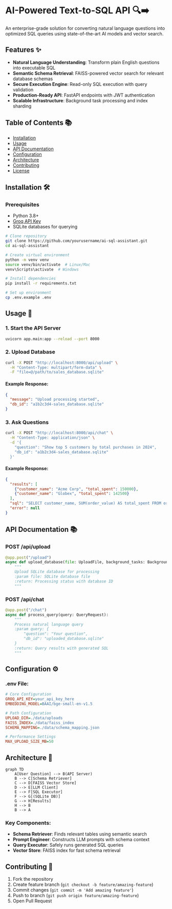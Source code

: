 # AI-Powered Text-to-SQL API 🔍➡️





An enterprise-grade solution for converting natural language questions into optimized SQL queries using state-of-the-art AI models and vector search.



## Features ✨

- **Natural Language Understanding**: Transform plain English questions into executable SQL
- **Semantic Schema Retrieval**: FAISS-powered vector search for relevant database schemas
- **Secure Execution Engine**: Read-only SQL execution with query validation
- **Production-Ready API**: FastAPI endpoints with JWT authentication
- **Scalable Infrastructure**: Background task processing and index sharding

## Table of Contents 📚

- [Installation](#installation-)
- [Usage](#usage-)
- [API Documentation](#api-documentation-)
- [Configuration](#configuration-)
- [Architecture](#architecture-)
- [Contributing](#contributing-)
- [License](#license-)

## Installation 🛠️

### Prerequisites

- Python 3.8+
- [Groq API Key](https://console.groq.com/)
- SQLite databases for querying

```bash
# Clone repository
git clone https://github.com/yourusername/ai-sql-assistant.git
cd ai-sql-assistant

# Create virtual environment
python -m venv venv
source venv/bin/activate  # Linux/Mac
venv\Scripts\activate  # Windows

# Install dependencies
pip install -r requirements.txt

# Set up environment
cp .env.example .env
```

## Usage 🚀

### 1. Start the API Server

```bash
uvicorn app.main:app --reload --port 8000
```

### 2. Upload Database

```bash
curl -X POST "http://localhost:8000/api/upload" \
  -H "Content-Type: multipart/form-data" \
  -F "file=@/path/to/sales_database.sqlite"
```

#### Example Response:

```json
{
  "message": "Upload processing started",
  "db_id": "a1b2c3d4-sales_database.sqlite"
}
```

### 3. Ask Questions

```bash
curl -X POST "http://localhost:8000/api/chat" \
  -H "Content-Type: application/json" \
  -d '{
    "question": "Show top 5 customers by total purchases in 2024",
    "db_id": "a1b2c3d4-sales_database.sqlite"
  }'
```

#### Example Response:

```json
{
  "results": [
    {"customer_name": "Acme Corp", "total_spent": 150000},
    {"customer_name": "Globex", "total_spent": 142500}
  ],
  "sql": "SELECT customer_name, SUM(order_value) AS total_spent FROM orders WHERE ...",
  "error": null
}
```

## API Documentation 📚

### POST /api/upload

```python
@app.post("/upload")
async def upload_database(file: UploadFile, background_tasks: BackgroundTasks):
    """
    Upload SQLite database for processing
    :param file: SQLite database file
    :return: Processing status with database ID
    """
```

### POST /api/chat

```python
@app.post("/chat")
async def process_query(query: QueryRequest):
    """
    Process natural language query
    :param query: {
        "question": "Your question",
        "db_id": "uploaded_database.sqlite"
    }
    :return: Query results with generated SQL
    """
```

## Configuration ⚙️

### .env File:

```ini
# Core Configuration
GROQ_API_KEY=your_api_key_here
EMBEDDING_MODEL=BAAI/bge-small-en-v1.5

# Path Configuration
UPLOAD_DIR=./data/uploads
FAISS_INDEX=./data/faiss_index
SCHEMA_MAPPING=./data/schema_mapping.json

# Performance Settings
MAX_UPLOAD_SIZE_MB=50
```

## Architecture 🏡

```mermaid
graph TD
    A[User Question] --> B(API Server)
    B --> C[Schema Retriever]
    C --> D[FAISS Vector Store]
    D --> E[LLM Client]
    E --> F[SQL Executor]
    F --> G[(SQLite DB)]
    G --> H[Results]
    H --> B
    B --> A
```

### Key Components:

- **Schema Retriever**: Finds relevant tables using semantic search
- **Prompt Engineer**: Constructs LLM prompts with schema context
- **Query Executor**: Safely runs generated SQL queries
- **Vector Store**: FAISS index for fast schema retrieval

## Contributing 🤝

1. Fork the repository
2. Create feature branch (`git checkout -b feature/amazing-feature`)
3. Commit changes (`git commit -m 'Add amazing feature'`)
4. Push to branch (`git push origin feature/amazing-feature`)
5. Open Pull Request



